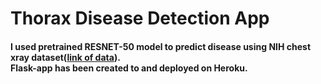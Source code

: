 <html>
<body>
<h1>Thorax Disease Detection App</h1>
<h4>I used  pretrained RESNET-50 model to predict disease using <strong>NIH chest xray dataset(<a href = "https://www.kaggle.com/nih-chest-xrays/data"
>link of data</a>)</strong>.<br>
Flask-app has been created to and deployed on Heroku.</h4>
</body>
</html>

